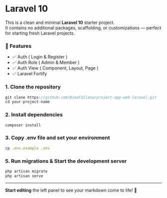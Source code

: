 # Laravel 10
This is a clean and minimal **Laravel 10** starter project.  
It contains no additional packages, scaffolding, or customizations — perfect for starting fresh Laravel projects.


### 🚀 Features
- ✅ Auth ( Login & Register )
- ✅ Auth Role ( Admin & Member )
- ✅ Auth View ( Component, Layout, Page )
- ✅ Laravel Fortify 

### 1. Clone the repository
```javascript
git clone https://github.com/BimaFdilana/project-app-web-laravel.git
cd your-project-name
```

### 2. Install dependencies
```javascript
composer install
```

### 3. Copy .env file and set your environment
```javascript
cp .env.example .env
```

### 5. Run migrations & Start the development server
```javascript
php artisan migrate
php artisan serve
```
---

**Start editing** the left panel to see your markdown come to life! 🚀
